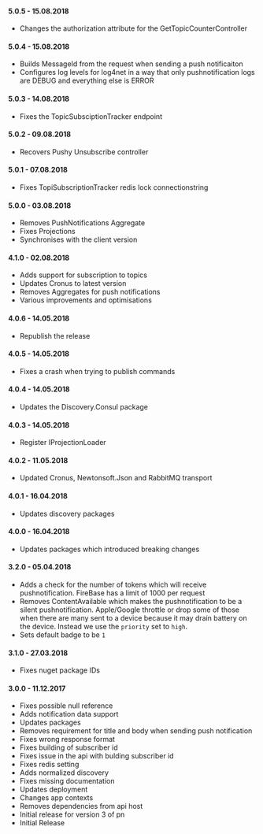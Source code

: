 #### 5.0.5 - 15.08.2018
* Changes the authorization attribute for the GetTopicCounterController

#### 5.0.4 - 15.08.2018
* Builds MessageId from the request when sending a push notificaiton
* Configures log levels for log4net in a way that only pushnotification logs are DEBUG and everything else is ERROR

#### 5.0.3 - 14.08.2018
* Fixes the TopicSubsciptionTracker endpoint

#### 5.0.2 - 09.08.2018
* Recovers Pushy Unsubscribe controller

#### 5.0.1 - 07.08.2018
* Fixes TopiSubscriptionTracker redis lock connectionstring 

#### 5.0.0 - 03.08.2018
* Removes PushNotifications Aggregate
* Fixes Projections
* Synchronises with the client version

#### 4.1.0 - 02.08.2018
* Adds support for subscription to topics
* Updates Cronus to latest version
* Removes Aggregates for push notifications
* Various improvements and optimisations

#### 4.0.6 - 14.05.2018
* Republish the release

#### 4.0.5 - 14.05.2018
* Fixes a crash when trying to publish commands

#### 4.0.4 - 14.05.2018
* Updates the Discovery.Consul package

#### 4.0.3 - 14.05.2018
* Register IProjectionLoader

#### 4.0.2 - 11.05.2018
* Updated Cronus, Newtonsoft.Json and RabbitMQ transport

#### 4.0.1 - 16.04.2018
* Updates discovery packages

#### 4.0.0 - 16.04.2018
* Updates packages which introduced breaking changes

#### 3.2.0 - 05.04.2018
* Adds a check for the number of tokens which will receive pushnotification. FireBase has a limit of 1000 per request
* Removes ContentAvailable which makes the pushnotification to be a silent pushnotification. Apple/Google throttle or drop some of those when there are many sent to a device because it may drain battery on the device. Instead we use the `priority` set to `high`.
* Sets default badge to be `1`

#### 3.1.0 - 27.03.2018
* Fixes nuget package IDs

#### 3.0.0 - 11.12.2017
* Fixes possible null reference
* Adds notification data support
* Updates packages
* Removes requirement for title and body when sending push notification
* Fixes wrong response format
* Fixes building of subscriber id
* Fixes issue in the api with bulding subscriber id
* Fixes redis setting
* Adds normalized discovery
* Fixes missing documentation
* Updates deployment
* Changes app contexts
* Removes dependencies from api host
* Initial release for version 3 of pn
* Initial Release
